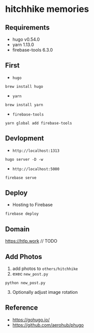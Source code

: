 hitchhike memories
============================

## Requirements
- hugo v0.54.0
- yarn 1.13.0
- firebase-tools 6.3.0

## First
- `hugo`

```
brew install hugo
```

- `yarn`

```
brew install yarn
```

- `firebase-tools`

```
yarn global add firebase-tools
```


## Devlopment
- `http://localhost:1313`

```
hugo server -D -w
```

- `http://localhost:5000`

```
firebase serve
```

## Deploy
- Hosting to Firebase

```
firebase deploy
```

## Domain
https://htlp.work // TODO


## Add Photos
1. add photos to `others/hitchhike`
2. exec `new_post.py`

```
python new_post.py
```

3. Optionally adjust image rotation



## Reference
- https://gohugo.io/
- https://github.com/aerohub/phugo
